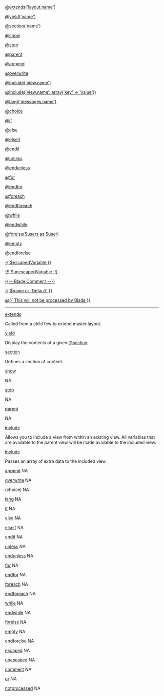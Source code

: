 [@extends('layout.name')](extends)

[@yield('name')](yield)

[@section('name')](section)

[@show](show)

[@stop](stop)

[@parent](parent)

[@append](append)

[@overwrite](overwrite)

[@include('view.name')](include)

[@include('view.name', array('key' => 'value'))](include-extra)

[@lang('messages.name')](lang)

[@choice](choice)

[@if](if)

[@else](else)

[@elseif](elseif)

[@endif](endif)

[@unless](unless)

[@endunless](endunless)

[@for](for)

[@endfor](endfor)

[@foreach](foreach)

[@endforeach](endforeach)

[@while](while)

[@endwhile](endwhile)

[@forelse($users as $user)](forelse)

[@empty](empty)

[@endforelse](endforelse)

[{{ $escapedVariable }}](escaped)

[{!! $unescapedVariable !!}](unescaped)

[{{-- Blade Comment --}}](comment)

[{{ $name or 'Default' }}](or)

[@{{ This will not be processed by Blade }}](notprocessed)

---

<a name='extends'></a>
[extends](https://laravel.com/docs/master/blade#extending-a-layout)

Called from a child few to extend master layout.

<a name='yield'></a>
[yield](https://laravel.com/docs/master/blade#defining-a-layout)

Display the contents of a given [@section](section)

<a name='section'></a>
[section](https://laravel.com/docs/master/blade#defining-a-layout)

Defines a section of content.

<a name='show'></a>
[show](https://laravel.com/docs/master/blade#defining-a-layout)

NA

<a name='stop'></a>
[stop](https://laravel.com/docs/5.0/templates#blade-templating)

NA

<a name='parent'></a>
[parent](https://laravel.com/docs/master/blade#extending-a-layout)

NA

<a name='include'></a>
[include](https://laravel.com/docs/master/blade#control-structures)

Allows you to include a view from within an existing view. All variables that are available to the parent view will be made available to the included view.

<a name='include-extra'></a>
[include](https://laravel.com/docs/master/blade#control-structures)

Passes an array of extra data to the included view.

<a name='append'></a>
[append]()
NA

<a name='overwrite'></a>
[overwrite]()
NA

<a name='choice'></a>
(choice)
NA

<a name='lang'></a>
[lang]()
NA

<a name='if'></a>
[if](https://laravel.com/docs/5.2/blade#control-structures)
NA

<a name='else'></a>
[else](https://laravel.com/docs/5.2/blade#control-structures)
NA

<a name='elseif'></a>
[elseif](https://laravel.com/docs/5.2/blade#control-structures)
NA

<a name='endif'></a>
[endif](https://laravel.com/docs/5.2/blade#control-structures)
NA

<a name='unless'></a>
[unless]()
NA

<a name='endunless'></a>
[endunless]()
NA

<a name='for'></a>
[for]()
NA

<a name='endfor'></a>
[endfor]()
NA

<a name='foreach'></a>
[foreach]()
NA

<a name='endforeach'></a>
[endforeach]()
NA

<a name='while'></a>
[while]()
NA

<a name='endwhile'></a>
[endwhile]()
NA

<a name='forelse'></a>
[forelse]()
NA

<a name='empty'></a>
[empty]()
NA

<a name='endforelse'></a>
[endforelse]()
NA

<a name='escaped'></a>
[escaped]()
NA

<a name='unescaped'></a>
[unescaped]()
NA

<a name='comment'></a>
[comment]()
NA

<a name='or'></a>
[or]()
NA

<a name='notprocessed'></a>
[notprocessed]()
NA